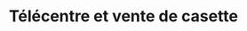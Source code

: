 ---
title: "Télécentre et vente de casette"
url: /nzerekore/telecentre-et-vente-de-casette/
shop: Handy
---